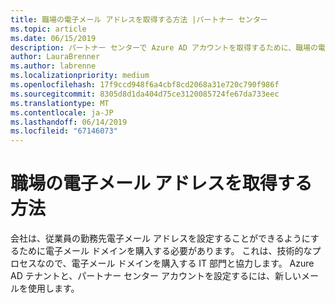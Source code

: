 ```yaml
---
title: 職場の電子メール アドレスを取得する方法 |パートナー センター
ms.topic: article
ms.date: 06/15/2019
description: パートナー センターで Azure AD アカウントを取得するために、職場の電子メールが必要があります。
author: LauraBrenner
ms.author: labrenne
ms.localizationpriority: medium
ms.openlocfilehash: 17f9ccd948f6a4cbf8cd2068a31e720c790f986f
ms.sourcegitcommit: 8305d8d1da404d75ce3120085724fe67da733eec
ms.translationtype: MT
ms.contentlocale: ja-JP
ms.lasthandoff: 06/14/2019
ms.locfileid: "67146073"
---
```

# <a name="how-to-get-a-work-email-address"></a>職場の電子メール アドレスを取得する方法

会社は、従業員の勤務先電子メール アドレスを設定することができるようにするために電子メール ドメインを購入する必要があります。 これは、技術的なプロセスなので、電子メール ドメインを購入する IT 部門と協力します。 Azure AD テナントと、パートナー センター アカウントを設定するには、新しいメールを使用します。
